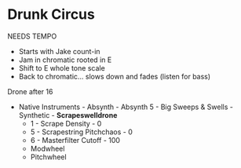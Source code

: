 # Drunk Circus

NEEDS TEMPO

* Starts with Jake count-in
* Jam in chromatic rooted in E
* Shift to E whole tone scale
* Back to chromatic... slows down and fades (listen for bass)

Drone after 16

* Native Instruments - Absynth - Absynth 5 - Big Sweeps & Swells - Synthetic - **Scrapeswelldrone**
  * 1 - Scrape Density - 0
  * 5 - Scrapestring Pitchchaos - 0
  * 6 - Masterfilter Cutoff - 100
  * Modwheel
  * Pitchwheel
